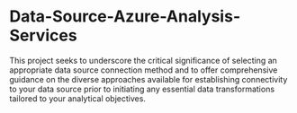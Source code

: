 # Data-Source-Azure-Analysis-Services
This project seeks to underscore the critical significance of selecting an appropriate data source connection method and to offer comprehensive guidance on the diverse approaches available for establishing connectivity to your data source prior to initiating any essential data transformations tailored to your analytical objectives.
